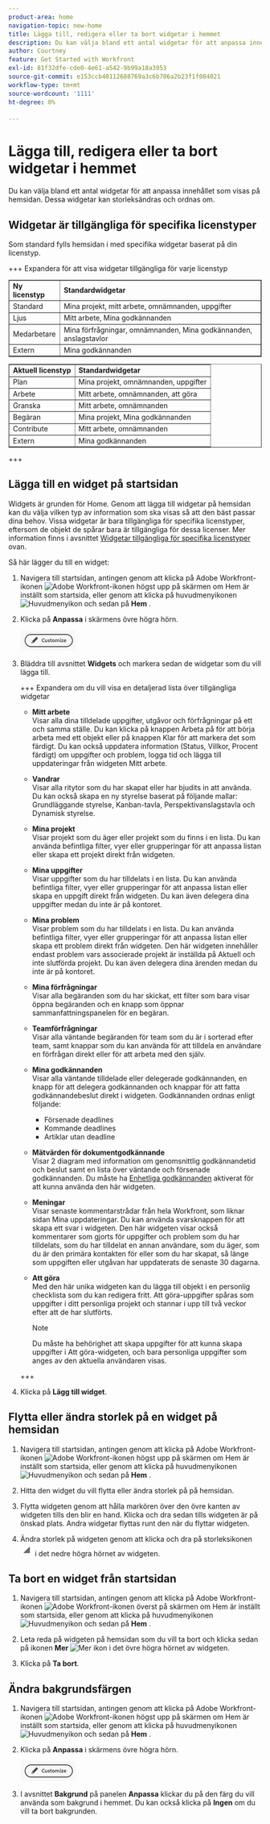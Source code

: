 ```yaml
---
product-area: home
navigation-topic: new-home
title: Lägga till, redigera eller ta bort widgetar i hemmet
description: Du kan välja bland ett antal widgetar för att anpassa innehållet som visas på hemsidan. Dessa widgetar kan storleksändras och ordnas om.
author: Courtney
feature: Get Started with Workfront
exl-id: 81f32dfe-cde0-4e61-a542-9b99a18a3953
source-git-commit: e153ccb40112688769a3c6b706a2b23f1f084021
workflow-type: tm+mt
source-wordcount: '1111'
ht-degree: 0%

---
```



# Lägga till, redigera eller ta bort widgetar i hemmet

<!-- Audited: 4/2025 -->

Du kan välja bland ett antal widgetar för att anpassa innehållet som visas på hemsidan. Dessa widgetar kan storleksändras och ordnas om.

## Widgetar är tillgängliga för specifika licenstyper

Som standard fylls hemsidan i med specifika widgetar baserat på din licenstyp.

+++ Expandera för att visa widgetar tillgängliga för varje licenstyp

<table border="1" class="inlineTable">
    <tr>
        <td><b>Ny licenstyp</b></td>
        <td><b>Standardwidgetar</b></td>
    </tr>
    <tr>
        <td>Standard</td>
        <td>Mina projekt, mitt arbete, omnämnanden, uppgifter</td>
    </tr>
    <tr>
        <td>Ljus</td>
        <td>Mitt arbete, Mina godkännanden</td>
    </tr>
    <tr>
        <td>Medarbetare</td>
        <td>Mina förfrågningar, omnämnanden, Mina godkännanden, anslagstavlor</td>
    </tr>
    <tr>
        <td>Extern</td>
        <td>Mina godkännanden</td>
    </tr>
</table>

<table border="1" class="inlineTable">
    <tr>
        <td><b>Aktuell licenstyp</b></td>
        <td><b>Standardwidgetar</b></td>
    </tr>
    <tr>
        <td>Plan</td>
        <td>Mina projekt, omnämnanden, uppgifter</td>
    </tr>
    <tr>
        <td>Arbete</td>
        <td>Mitt arbete, omnämnanden, att göra</td>
    </tr>
    <tr>
        <td>Granska</td>
        <td>Mitt arbete, omnämnanden</td>
    </tr>
    <tr>
        <td>Begäran</td>
        <td>Mina projekt, Mina godkännanden</td>
    </tr>
    <tr>
        <td>Contribute</td>
        <td>Mitt arbete, omnämnanden</td>
    </tr>
    <tr>
        <td>Extern</td>
        <td>Mina godkännanden</td>
    </tr>
</table>

+++

## Lägga till en widget på startsidan

Widgets är grunden för Home. Genom att lägga till widgetar på hemsidan kan du välja vilken typ av information som ska visas så att den bäst passar dina behov. Vissa widgetar är bara tillgängliga för specifika licenstyper, eftersom de objekt de spårar bara är tillgängliga för dessa licenser. Mer information finns i avsnittet [Widgetar tillgängliga för specifika licenstyper](#widgets-available-for-specific-license-types) ovan.

Så här lägger du till en widget:

1. Navigera till startsidan, antingen genom att klicka på Adobe Workfront-ikonen ![Adobe Workfront-ikonen](assets/home-icon-30x29.png) högst upp på skärmen om Hem är inställt som startsida, eller genom att klicka på huvudmenyikonen ![Huvudmenyikon](assets/main-menu-icon.png) och sedan på **Hem** .

1. Klicka på **Anpassa** i skärmens övre högra hörn.

   ![Knappen Anpassa](assets/customize-button.png)
1. Bläddra till avsnittet **Widgets** och markera sedan de widgetar som du vill lägga till.

   +++ Expandera om du vill visa en detaljerad lista över tillgängliga widgetar

   * **Mitt arbete**\
       Visar alla dina tilldelade uppgifter, utgåvor och förfrågningar på ett och samma ställe. Du kan klicka på knappen Arbeta på för att börja arbeta med ett objekt eller på knappen Klar för att markera det som färdigt. Du kan också uppdatera information (Status, Villkor, Procent färdigt) om uppgifter och problem, logga tid och lägga till uppdateringar från widgeten Mitt arbete.

   * **Vandrar**\
       Visar alla ritytor som du har skapat eller har bjudits in att använda. Du kan också skapa en ny styrelse baserat på följande mallar: Grundläggande styrelse, Kanban-tavla, Perspektivanslagstavla och Dynamisk styrelse.

   * **Mina projekt**\
       Visar projekt som du äger eller projekt som du finns i en lista. Du kan använda befintliga filter, vyer eller grupperingar för att anpassa listan eller skapa ett projekt direkt från widgeten.

   * **Mina uppgifter**\
       Visar uppgifter som du har tilldelats i en lista. Du kan använda befintliga filter, vyer eller grupperingar för att anpassa listan eller skapa en uppgift direkt från widgeten. Du kan även delegera dina uppgifter medan du inte är på kontoret.

   * **Mina problem**\
       Visar problem som du har tilldelats i en lista. Du kan använda befintliga filter, vyer eller grupperingar för att anpassa listan eller skapa ett problem direkt från widgeten. Den här widgeten innehåller endast problem vars associerade projekt är inställda på Aktuell och inte slutförda projekt. Du kan även delegera dina ärenden medan du inte är på kontoret.

   * **Mina förfrågningar**\
       Visar alla begäranden som du har skickat, ett filter som bara visar öppna begäranden och en knapp som öppnar sammanfattningspanelen för en begäran.

   * **Teamförfrågningar**\
       Visar alla väntande begäranden för team som du är i sorterad efter team, samt knappar som du kan använda för att tilldela en användare en förfrågan direkt eller för att arbeta med den själv.

   * **Mina godkännanden**\
       Visar alla väntande tilldelade eller delegerade godkännanden, en knapp för att delegera godkännanden och knappar för att fatta godkännandebeslut direkt i widgeten. Godkännanden ordnas enligt följande:
      * Försenade deadlines
      * Kommande deadlines
      * Artiklar utan deadline

   * **Mätvärden för dokumentgodkännande**\
           Visar 2 diagram med information om genomsnittlig godkännandetid och beslut samt en lista över väntande och försenade godkännanden. Du måste ha [Enhetliga godkännanden](/help/quicksilver/review-and-approve-work/document-reviews-and-approvals/document-approvals-overview.md) aktiverat för att kunna använda den här widgeten.

   * **Meningar**\
       Visar senaste kommentarstrådar från hela Workfront, som liknar sidan Mina uppdateringar. Du kan använda svarsknappen för att skapa ett svar i widgeten. Den här widgeten visar också kommentarer som gjorts för uppgifter och problem som du har tilldelats, som du har tilldelat en annan användare, som du äger, som du är den primära kontakten för eller som du har skapat, så länge som uppgiften eller utgåvan har uppdaterats de senaste 30 dagarna.

   * **Att göra**\
       Med den här unika widgeten kan du lägga till objekt i en personlig checklista som du kan redigera fritt. Att göra-uppgifter spåras som uppgifter i ditt personliga projekt och stannar i upp till två veckor efter att de har slutförts.

     >[!NOTE]
     >
     >Du måste ha behörighet att skapa uppgifter för att kunna skapa uppgifter i Att göra-widgeten, och bara personliga uppgifter som anges av den aktuella användaren visas.

   +++

1. Klicka på **Lägg till widget**.


## Flytta eller ändra storlek på en widget på hemsidan

1. Navigera till startsidan, antingen genom att klicka på Adobe Workfront-ikonen ![Adobe Workfront-ikonen](assets/home-icon-30x29.png) högst upp på skärmen om Hem är inställt som startsida, eller genom att klicka på huvudmenyikonen ![Huvudmenyikon](assets/main-menu-icon.png) och sedan på **Hem** .

1. Hitta den widget du vill flytta eller ändra storlek på på hemsidan.

1. Flytta widgeten genom att hålla markören över den övre kanten av widgeten tills den blir en hand. Klicka och dra sedan tills widgeten är på önskad plats. Andra widgetar flyttas runt den när du flyttar widgeten.

1. Ändra storlek på widgeten genom att klicka och dra på storleksikonen ![Ändra storlek ](assets/resize-icon.png) i det nedre högra hörnet av widgeten.

## Ta bort en widget från startsidan

1. Navigera till startsidan, antingen genom att klicka på Adobe Workfront-ikonen ![Adobe Workfront-ikonen](assets/home-icon-30x29.png) överst på skärmen om Hem är inställt som startsida, eller genom att klicka på huvudmenyikonen ![Huvudmenyikon](assets/main-menu-icon.png) och sedan på **Hem** .

1. Leta reda på widgeten på hemsidan som du vill ta bort och klicka sedan på ikonen **Mer** ![Mer ikon](assets/more-icon.png) i det övre högra hörnet av widgeten.

1. Klicka på **Ta bort**.


## Ändra bakgrundsfärgen

1. Navigera till startsidan, antingen genom att klicka på Adobe Workfront-ikonen ![Adobe Workfront-ikonen](assets/home-icon-30x29.png) högst upp på skärmen om Hem är inställt som startsida, eller genom att klicka på huvudmenyikonen ![Huvudmenyikon](assets/main-menu-icon.png) och sedan på **Hem** .

1. Klicka på **Anpassa** i skärmens övre högra hörn.

   ![Knappen Anpassa](assets/customize-button.png)

1. I avsnittet **Bakgrund** på panelen **Anpassa** klickar du på den färg du vill använda som bakgrund i hemmet. Du kan också klicka på **Ingen** om du vill ta bort bakgrunden.
